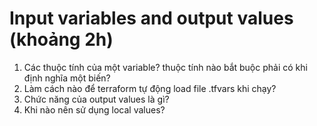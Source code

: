 # Input variables and output values (khoảng 2h)

1. Các thuộc tính của một variable? thuộc tính nào bắt buộc phải có khi định nghĩa một biến?
2. Làm cách nào để terraform tự động load file .tfvars khi chạy?
3. Chức năng của output values là gì?
4. Khi nào nên sử dụng local values?
